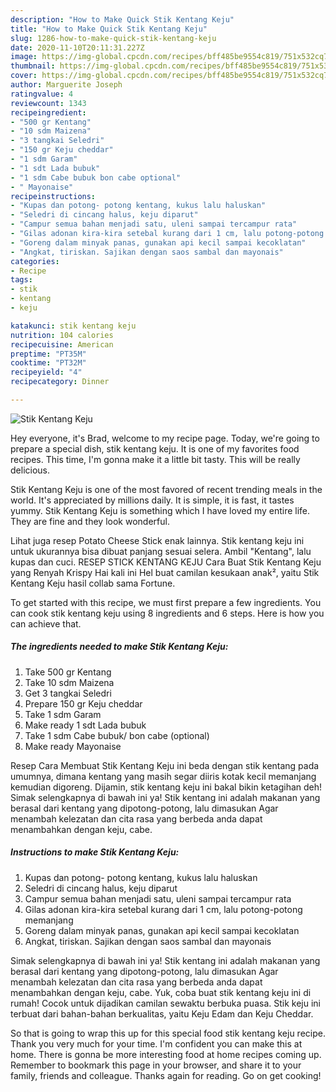 ```yaml
---
description: "How to Make Quick Stik Kentang Keju"
title: "How to Make Quick Stik Kentang Keju"
slug: 1286-how-to-make-quick-stik-kentang-keju
date: 2020-11-10T20:11:31.227Z
image: https://img-global.cpcdn.com/recipes/bff485be9554c819/751x532cq70/stik-kentang-keju-foto-resep-utama.jpg
thumbnail: https://img-global.cpcdn.com/recipes/bff485be9554c819/751x532cq70/stik-kentang-keju-foto-resep-utama.jpg
cover: https://img-global.cpcdn.com/recipes/bff485be9554c819/751x532cq70/stik-kentang-keju-foto-resep-utama.jpg
author: Marguerite Joseph
ratingvalue: 4
reviewcount: 1343
recipeingredient:
- "500 gr Kentang"
- "10 sdm Maizena"
- "3 tangkai Seledri"
- "150 gr Keju cheddar"
- "1 sdm Garam"
- "1 sdt Lada bubuk"
- "1 sdm Cabe bubuk bon cabe optional"
- " Mayonaise"
recipeinstructions:
- "Kupas dan potong- potong kentang, kukus lalu haluskan"
- "Seledri di cincang halus, keju diparut"
- "Campur semua bahan menjadi satu, uleni sampai tercampur rata"
- "Gilas adonan kira-kira setebal kurang dari 1 cm, lalu potong-potong memanjang"
- "Goreng dalam minyak panas, gunakan api kecil sampai kecoklatan"
- "Angkat, tiriskan. Sajikan dengan saos sambal dan mayonais"
categories:
- Recipe
tags:
- stik
- kentang
- keju

katakunci: stik kentang keju 
nutrition: 104 calories
recipecuisine: American
preptime: "PT35M"
cooktime: "PT32M"
recipeyield: "4"
recipecategory: Dinner

---
```



![Stik Kentang Keju](https://img-global.cpcdn.com/recipes/bff485be9554c819/751x532cq70/stik-kentang-keju-foto-resep-utama.jpg)

Hey everyone, it's Brad, welcome to my recipe page. Today, we're going to prepare a special dish, stik kentang keju. It is one of my favorites food recipes. This time, I'm gonna make it a little bit tasty. This will be really delicious.

Stik Kentang Keju is one of the most favored of recent trending meals in the world. It's appreciated by millions daily. It is simple, it is fast, it tastes yummy. Stik Kentang Keju is something which I have loved my entire life. They are fine and they look wonderful.

Lihat juga resep Potato Cheese Stick enak lainnya. Stik kentang keju ini untuk ukurannya bisa dibuat panjang sesuai selera. Ambil &#34;Kentang&#34;, lalu kupas dan cuci. RESEP STICK KENTANG KEJU Cara Buat Stik Kentang Keju yang Renyah Krispy Hai kali ini Hel buat camilan kesukaan anak², yaitu Stik Kentang Keju hasil collab sama Fortune.


To get started with this recipe, we must first prepare a few ingredients. You can cook stik kentang keju using 8 ingredients and 6 steps. Here is how you can achieve that.

<!--inarticleads1-->

##### The ingredients needed to make Stik Kentang Keju:

1. Take 500 gr Kentang
1. Take 10 sdm Maizena
1. Get 3 tangkai Seledri
1. Prepare 150 gr Keju cheddar
1. Take 1 sdm Garam
1. Make ready 1 sdt Lada bubuk
1. Take 1 sdm Cabe bubuk/ bon cabe (optional)
1. Make ready  Mayonaise


Resep Cara Membuat Stik Kentang Keju ini beda dengan stik kentang pada umumnya, dimana kentang yang masih segar diiris kotak kecil memanjang kemudian digoreng. Dijamin, stik kentang keju ini bakal bikin ketagihan deh! Simak selengkapnya di bawah ini ya! Stik kentang ini adalah makanan yang berasal dari kentang yang dipotong-potong, lalu dimasukan Agar menambah kelezatan dan cita rasa yang berbeda anda dapat menambahkan dengan keju, cabe. 

<!--inarticleads2-->

##### Instructions to make Stik Kentang Keju:

1. Kupas dan potong- potong kentang, kukus lalu haluskan
1. Seledri di cincang halus, keju diparut
1. Campur semua bahan menjadi satu, uleni sampai tercampur rata
1. Gilas adonan kira-kira setebal kurang dari 1 cm, lalu potong-potong memanjang
1. Goreng dalam minyak panas, gunakan api kecil sampai kecoklatan
1. Angkat, tiriskan. Sajikan dengan saos sambal dan mayonais


Simak selengkapnya di bawah ini ya! Stik kentang ini adalah makanan yang berasal dari kentang yang dipotong-potong, lalu dimasukan Agar menambah kelezatan dan cita rasa yang berbeda anda dapat menambahkan dengan keju, cabe. Yuk, coba buat stik kentang keju ini di rumah! Cocok untuk dijadikan camilan sewaktu berbuka puasa. Stik keju ini terbuat dari bahan-bahan berkualitas, yaitu Keju Edam dan Keju Cheddar. 

So that is going to wrap this up for this special food stik kentang keju recipe. Thank you very much for your time. I'm confident you can make this at home. There is gonna be more interesting food at home recipes coming up. Remember to bookmark this page in your browser, and share it to your family, friends and colleague. Thanks again for reading. Go on get cooking!
